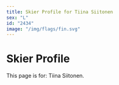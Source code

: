 ```yaml
---
title: Skier Profile for Tiina Siitonen
sex: "L"
id: "2434"
image: "/img/flags/fin.svg" 
---
```


# Skier Profile

This page is for: Tiina Siitonen.
    